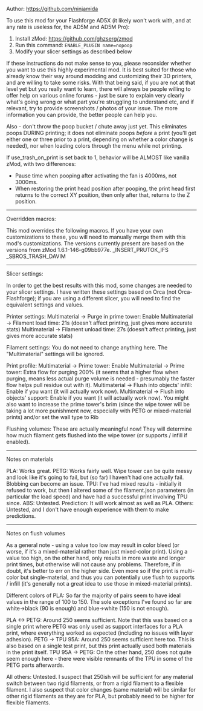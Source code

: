 Author: https://github.com/ninjamida

To use this mod for your Flashforge AD5X (it likely won't work with, and at any rate is useless for, the AD5M and AD5M Pro):

1. Install zMod: https://github.com/ghzserg/zmod
2. Run this command: ```ENABLE_PLUGIN name=nopoop```
3. Modify your slicer settings as described below

If these instructions do not make sense to you, please reconsider whether you want to use this highly experimental mod. It is best suited for those who already know their way around modding and customizing their 3D printers, and are willing to take some risks. With that being said, if you are not at that level yet but you really want to learn, there will always be people willing to offer help on various online forums - just be sure to explain very clearly what's going wrong or what part you're struggling to understand etc, and if relevant, try to provide screenshots / photos of your issue. The more information you can provide, the better people can help you.

Also - don't throw the poop bucket / chute away just yet. This eliminates poops DURING printing; it does not eliminate poops *before* a print (you'll get either one or three prior to a print, depending on whether a color change is needed), nor when loading colors through the menu while not printing.

If use_trash_on_print is set back to 1, behavior will be ALMOST like vanilla zMod, with two differences:
- Pause time when pooping after activating the fan is 4000ms, not 3000ms.
- When restoring the print head position after pooping, the print head first returns to the correct XY position, then only after that, returns to the Z position.

---

Overridden macros:

This mod overrides the following macros. If you have your own customizations to these, you will need to manually merge them with this mod's customizations. The versions currently present are based on the versions from zMod 1.6.1-146-g09bb977e.
  _INSERT_PRUTOK_IFS
  _SBROS_TRASH_DAVIM

---

Slicer settings:

In order to get the best results with this mod, some changes are needed to your slicer settings. I have written these settings based on Orca (not Orca-Flashforge); if you are using a different slicer, you will need to find the equivalent settings and values.

Printer settings:
  Multimaterial -> Purge in prime tower: Enable
  Multimaterial -> Filament load time: 21s (doesn't affect printing, just gives more accurate stats)
  Multimaterial -> Filament unload time: 27s (doesn't affect printing, just gives more accurate stats)

Filament settings:
  You do not need to change anything here. The "Multimaterial" settings will be ignored.

Print profile:
  Multimaterial -> Prime tower: Enable
  Multimaterial -> Prime tower: Extra flow for purging 200% (it seems that a higher flow when purging, means less actual purge volume is needed - presumably the faster flow helps pull residue out with it).
  Multimaterial -> Flush into objects' infill: Enable if you want (it will actually work now).
  Multimaterial -> Flush into objects' support: Enable if you want (it will actually work now).
  You might also want to increase the prime tower's brim (since the wipe tower will be taking a lot more punishment now, especially with PETG or mixed-material prints) and/or set the wall type to Rib

Flushing volumes:
  These are actually meaningful now! They will determine how much filament gets flushed into the wipe tower (or supports / infill if enabled).

---

Notes on materials

PLA: Works great.
PETG: Works fairly well. Wipe tower can be quite messy and look like it's going to fail, but (so far) I haven't had one actually fail. Blobbing can become an issue.
TPU: I've had mixed results - initially it refused to work, but then I altered some of the filament.json parameters (in particular the load speed) and have had a successful print involving TPU since.
ABS: Untested. Prediction: It will work almost as well as PLA.
Others: Untested, and I don't have enough experience with them to make predictions.

---

Notes on flush volumes

As a general note - using a value too low may result in color bleed (or worse, if it's a mixed-material rather than just mixed-color print). Using a value too high, on the other hand, only results in more waste and longer print times, but otherwise will not cause any problems. Therefore, if in doubt, it's better to err on the higher side. Even more so if the print is multi-color but single-material, and thus you can potentially use flush to supports / infill (it's generally not a great idea to use those in mixed-material prints).

Different colors of PLA: So far the majority of pairs seem to have ideal values in the range of 100 to 150. The sole exceptions I've found so far are white->black (90 is enough) and blue->white (150 is not enough).

PLA <-> PETG: Around 250 seems sufficient. Note that this was based on a single print where PETG was only used as support interfaces for a PLA print, where everything worked as expected (including no issues with layer adhesion).
PETG -> TPU 95A: Around 250 seems sufficient here too. This is also based on a single test print, but this print actually used both materials in the print itself.
TPU 95A -> PETG: On the other hand, 250 does not quite seem enough here - there were visible remnants of the TPU in some of the PETG parts afterwards.

All others: Untested. I suspect that 250ish will be sufficient for any material switch between two rigid filaments, or from a rigid filament to a flexible filament. I also suspect that color changes (same material) will be similar for other rigid filaments as they are for PLA, but probably need to be higher for flexible filaments.